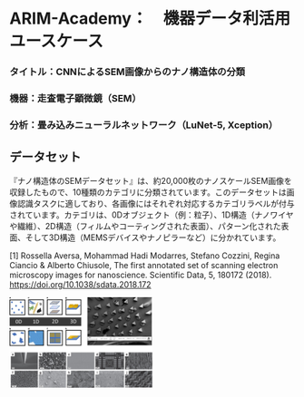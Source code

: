 # ARIM-Academy：　機器データ利活用ユースケース
### タイトル：CNNによるSEM画像からのナノ構造体の分類
### 機器：走査電子顕微鏡（SEM）
### 分析：畳み込みニューラルネットワーク（LuNet-5, Xception）

## データセット

『ナノ構造体のSEMデータセット』は、約20,000枚のナノスケールSEM画像を収録したもので、10種類のカテゴリに分類されています。このデータセットは画像認識タスクに適しており、各画像にはそれぞれ対応するカテゴリラベルが付与されています。カテゴリは、0Dオブジェクト（例：粒子）、1D構造（ナノワイヤや繊維）、2D構造（フィルムやコーティングされた表面）、パターン化された表面、そして3D構造（MEMSデバイスやナノピラーなど）に分かれています。

[1] Rossella Aversa, Mohammad Hadi Modarres, Stefano Cozzini, Regina Ciancio & Alberto Chiusole, The first annotated set of scanning electron microscopy images for nanoscience. Scientific Data, 5, 180172 (2018).   https://doi.org/10.1038/sdata.2018.172

<img src="./img/image.png" width="50%" alt="メインイメージ">
